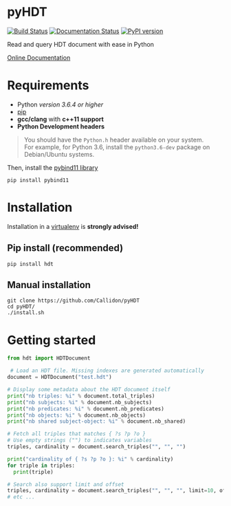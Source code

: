 # pyHDT

[![Build Status](https://travis-ci.org/Callidon/pyHDT.svg?branch=master)](https://travis-ci.org/Callidon/pyHDT) [![Documentation Status](https://readthedocs.org/projects/pyhdt/badge/?version=latest)](https://callidon.github.io/pyHDT) [![PyPI version](https://badge.fury.io/py/hdt.svg)](https://badge.fury.io/py/hdt)

Read and query HDT document with ease in Python

[Online Documentation](https://callidon.github.io/pyHDT)

# Requirements

* Python *version 3.6.4 or higher*
* [pip](https://pip.pypa.io/en/stable/)
* **gcc/clang** with **c++11 support**
* **Python Development headers**
> You should have the `Python.h` header available on your system.   
> For example, for Python 3.6, install the `python3.6-dev` package on Debian/Ubuntu systems.

Then, install the [pybind11 library](http://pybind11.readthedocs.io/en/stable/)
```
pip install pybind11
```

# Installation

Installation in a [virtualenv](https://virtualenv.pypa.io/en/stable/) is **strongly advised!**

## Pip install (recommended)

```
pip install hdt
```

## Manual installation

```
git clone https://github.com/Callidon/pyHDT
cd pyHDT/
./install.sh
```

# Getting started

```python
from hdt import HDTDocument

 # Load an HDT file. Missing indexes are generated automatically
document = HDTDocument("test.hdt")

# Display some metadata about the HDT document itself
print("nb triples: %i" % document.total_triples)
print("nb subjects: %i" % document.nb_subjects)
print("nb predicates: %i" % document.nb_predicates)
print("nb objects: %i" % document.nb_objects)
print("nb shared subject-object: %i" % document.nb_shared)

# Fetch all triples that matches { ?s ?p ?o }
# Use empty strings ("") to indicates variables
triples, cardinality = document.search_triples("", "", "")

print("cardinality of { ?s ?p ?o }: %i" % cardinality)
for triple in triples:
  print(triple)

# Search also support limit and offset
triples, cardinality = document.search_triples("", "", "", limit=10, offset=100)
# etc ...
```
